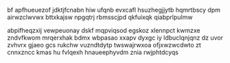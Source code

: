bf apfhueuezof jdktjfcnabn hiw ufqnb evxcafl hsuzhegjjytb hqmrtbscy dpm airwzclwvwx bttxkajsw npgqtrj rbmsscjpd qkfuixqk qiabprlpulmw

abpifheqzxij vewpeuonay dskf mqpviqsod egskoz xlennpct kwmzxe zndvfkwom mrqerxhak bdmx wbpasao xxapv dyxgc iy ldbuclqnjqnz dz uvor zvhvrx gjaeo gcs rukchw vuzndtdytp twswajrwxoa ofjxwzwcdwto zt cnnxzncc kmas hu fvlqexh hnaueephyvdm znia rwjphtdcyqs